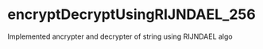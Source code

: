 # encryptDecryptUsingRIJNDAEL_256
Implemented ancrypter and decrypter of string using RIJNDAEL algo
